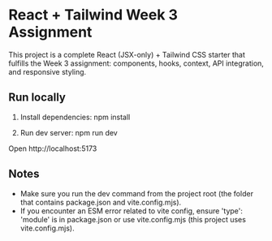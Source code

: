 # React + Tailwind Week 3 Assignment

This project is a complete React (JSX-only) + Tailwind CSS starter that fulfills the Week 3 assignment: components, hooks, context, API integration, and responsive styling.

## Run locally

1. Install dependencies:
   npm install

2. Run dev server:
   npm run dev

Open http://localhost:5173

## Notes
- Make sure you run the dev command from the project root (the folder that contains package.json and vite.config.mjs).
- If you encounter an ESM error related to vite config, ensure 'type': 'module' is in package.json or use vite.config.mjs (this project uses vite.config.mjs).
